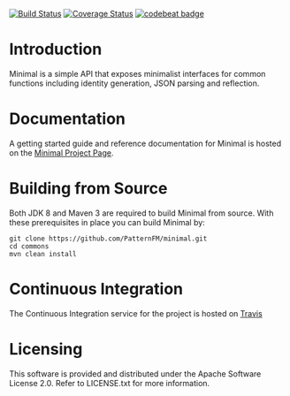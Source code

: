[![Build Status](https://travis-ci.org/PatternFM/minimal.svg?branch=master)](https://travis-ci.org/PatternFM/minimal)
[![Coverage Status](https://coveralls.io/repos/github/PatternFM/minimal/badge.svg?branch=master)](https://coveralls.io/github/PatternFM/minimal?branch=master) 
[![codebeat badge](https://codebeat.co/badges/2306bb2f-ff63-4eed-adf2-dfa01d4c95f3)](https://codebeat.co/projects/github-com-patternfm-minimal-master)  

# Introduction

Minimal is a simple API that exposes minimalist interfaces for common functions including identity generation, JSON parsing and reflection.


# Documentation

A getting started guide and reference documentation for Minimal is hosted on the [Minimal Project Page](http://pattern.fm/minimal/#documentation).


# Building from Source

Both JDK 8 and Maven 3 are required to build Minimal from source. With these prerequisites in place you can build Minimal by:
```
git clone https://github.com/PatternFM/minimal.git
cd commons
mvn clean install
```

# Continuous Integration

The Continuous Integration service for the project is hosted on [Travis](https://travis-ci.org/PatternFM/minimal) 


# Licensing

This software is provided and distributed under the Apache Software License 2.0. Refer to LICENSE.txt for more information.